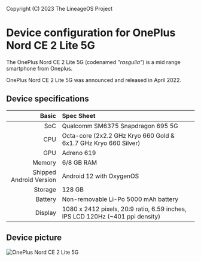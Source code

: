 Copyright (C) 2023 The LineageOS Project

Device configuration for OnePlus Nord CE 2 Lite 5G
=========================================

The OnePlus Nord CE 2 Lite 5G (codenamed _"rasgulla"_) is a mid range smartphone from Oneplus.

OnePlus Nord CE 2 Lite 5G was announced and released in April 2022.

## Device specifications

Basic   | Spec Sheet
-------:|:-------------------------
SoC     | Qualcomm SM6375 Snapdragon 695 5G
CPU     | Octa-core (2x2.2 GHz Kryo 660 Gold & 6x1.7 GHz Kryo 660 Silver)
GPU     | Adreno 619
Memory  | 6/8 GB RAM
Shipped Android Version | Android 12 with OxygenOS
Storage | 128 GB
Battery | Non-removable Li-Po 5000 mAh battery
Display | 1080 x 2412 pixels, 20:9 ratio, 6.59 inches, IPS LCD 120Hz (~401 ppi density)

## Device picture

![OnePlus Nord CE 2 Lite 5G](https://oasis.opstatics.com/content/dam/oasis/page/2022/operation/apr/in/Nord-ce2-lite-Black.png)
